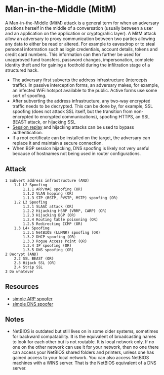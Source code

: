 # Man-in-the-Middle (MitM)

A Man-in-the-Middle (MitM) attack is a general term for when an adversary positions herself in the middle of a conversation (usually between a user and an application on the application or cryptograhic layer). A MitM attack allow an adversary to proxy communication between two parties allowing any data to either be read or altered. For example to eavesdrop or to steal personal information such as login credentials, account details, tokens and credit card numbers. This information can then further be used for unapproved fund transfers, password changes, impersonation, complete identity theft and for gaining a foothold during the infiltration stage of a structured hack.

* The adversary first subverts the address infrastructure (intercepts traffic). In passive interception forms, an adversary makes, for example, an infected WiFi hotspot available to the public. Active forms use some sort of spoofing. 
* After subverting the address infrastructure, any two-way encrypted traffic needs to be decrypted. This can be done by, for example, SSL spoofing (does not attack SSL itself, but the transition from non-encrypted to encrypted communications), spoofing HTTPS, an SSL BEAST attack, or hijacking SSL
* [Session replay](Replay-attack.md) and hijacking attacks can be used to bypass authentication.
* If a root certificate can be installed on the target, the adversary can replace it and maintain a secure connection.
* When BGP session hijacking, DNS spoofing is likely not very useful because of hostnames not being used in router configurations.

## Attack

```
1 Subvert address infrastructure (AND)
    1.1 L2 Spoofing 
        1.1.1 ARP/MAC spoofing (OR)
        1.1.2 VLAN hopping (OR)
        1.1.3 STP (RSTP, PVSTP, MSTP) spoofing (OR)
    1.2 L3 Spoofing 
        1.2.1 SLAAC attack (OR)
        1.2.2 Hijacking HSRP (VRRP, CARP) (OR)
        1.2.3 Hijacking BGP (OR)
        1.2.4 Routing table poisoning (OR)
        1.2.5 Redirecting ICMP (OR)
    1.3 L4+ Spoofing
        1.3.1 NetBIOS (LLMNR) spoofing (OR)
        1.3.2 DHCP spoofing (OR)
        1.3.3 Rogue Access Point (OR)
        1.3.4 IP spoofing (OR)
        1.3.5 DNS spoofing (OR)
2 Decrypt (AND)
    2.2 SSL BEAST (OR)
    2.3 Hijack SSL (OR)
    2.4 Strip SSL
3 Do whatever 
```

## Resources

* [simple ARP spoofer](https://github.com/tymyrddin/ymrir/tree/master/arp_spoofer)
* [simple DNS spoofer](https://github.com/tymyrddin/ymrir/tree/master/dns_spoofer)

## Notes

* NetBIOS is outdated but still lives on in some older systems, sometimes for backward compatability. It is the equivalent of broadcasting names to look for each other but is not routable. It is local network only. If no one on the other network can use it for your network, then no one there can access your NetBIOS shared folders and printers, unless one has gained access to your local network. You can also access NetBIOS machines with a WINS server. That is the NetBIOS equivalent of a DNS server. 
